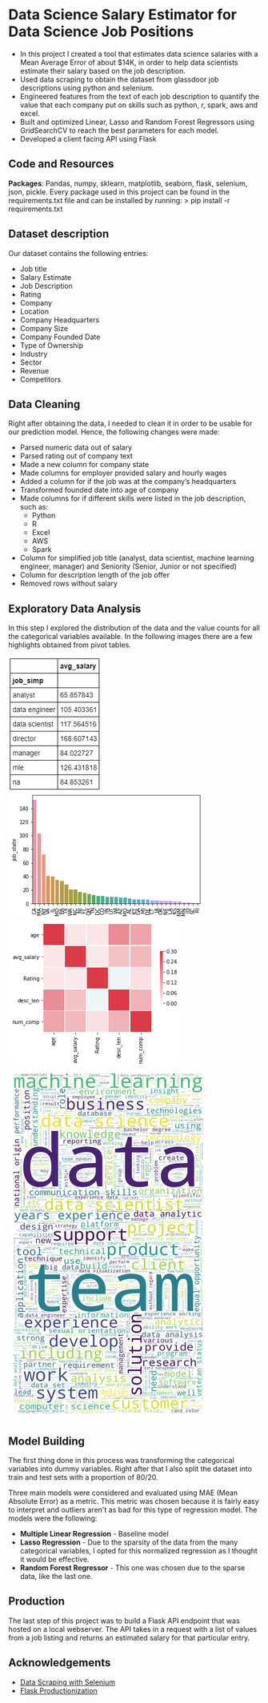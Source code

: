 # Data Science Salary Estimator for Data Science Job Positions

* In this project I created a tool that estimates data science salaries with a Mean Average Error of about $14K, in order to help data scientists estimate their salary based on the job description.
* Used data scraping to obtain the dataset from glassdoor job descriptions using python and selenium.
* Engineered features from the text of each job description to quantify the value that each company put on skills such as python, r, spark, aws and excel.
* Built and optimized Linear, Lasso and Random Forest Regressors using GridSearchCV to reach the best parameters for each model.
* Developed a client facing API using Flask


## Code and Resources

**Packages**: Pandas, numpy, sklearn, matplotlib, seaborn, flask, selenium, json, pickle. 
Every package used in this project can be found in the requirements.txt file and can be installed by running: > pip install -r requirements.txt

## Dataset description

Our dataset contains the following entries:
*	Job title
*	Salary Estimate
*	Job Description
*	Rating
*	Company 
*	Location
*	Company Headquarters 
*	Company Size
*	Company Founded Date
*	Type of Ownership 
*	Industry
*	Sector
*	Revenue
*	Competitors 

## Data Cleaning

Right after obtaining the data, I needed to clean it in order to be usable for our prediction model. Hence, the following changes were made:

*	Parsed numeric data out of salary 
*	Parsed rating out of company text 
*	Made a new column for company state 
*	Made columns for employer provided salary and hourly wages 
*	Added a column for if the job was at the company’s headquarters 
*	Transformed founded date into age of company 
*	Made columns for if different skills were listed in the job description, such as:
    * Python  
    * R  
    * Excel  
    * AWS  
    * Spark 
*	Column for simplified job title (analyst, data scientist, machine learning engineer, manager) and Seniority (Senior, Junior or not specified)
*	Column for description length of the job offer 
*	Removed rows without salary 

## Exploratory Data Analysis

In this step I explored the distribution of the data and the value counts for all the categorical variables available. In the following images there are a few highlights obtained from pivot tables.

![alt text](images/salary_by_job_title.png "Salary by Position")
![alt text](images/positions_by_state.png "Job Opportunities by State")
![alt text](images/correlation_visual.png "Correlations")
![alt text](images/rsz_wordcloud.jpg "Wordcloud for the most relevant words in job descriptions")

## Model Building

The first thing done in this process was transforming the categorical variables into dummy variables. Right after that I also split the dataset into train and test sets with a proportion of 80/20.

Three main models were considered and evaluated using MAE (Mean Absolute Error) as a metric. This metric was chosen because it is fairly easy to interpret and outliers aren't as bad for this type of regression model. The models were the following:

* **Multiple Linear Regression** - Baseline model
* **Lasso Regression** - Due to the sparsity of the data from the many categorical variables, I opted for this normalized regression as I thought it would be effective.
* **Random Forest Regressor** - This one was chosen due to the sparse data, like the last one.

##  Production

The last step of this project was to build a Flask API endpoint that was hosted on a local webserver. The API takes in a request with a list of values from a job listing and returns an estimated salary for that particular entry.

## Acknowledgements

* [Data Scraping with Selenium](https://towardsdatascience.com/selenium-tutorial-scraping-glassdoor-com-in-10-minutes-3d0915c6d905)
* [Flask Productionization](https://towardsdatascience.com/productionize-a-machine-learning-model-with-flask-and-heroku-8201260503d2)

